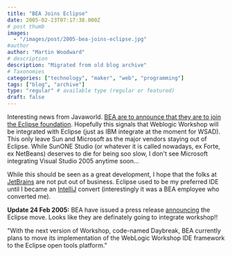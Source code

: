 ```yaml
---
title: "BEA Joins Eclipse"
date: 2005-02-23T07:17:38.000Z
# post thumb
images:
  - "/images/post/2005-bea-joins-eclipse.jpg"
#author
author: "Martin Woodward"
# description
description: "Migrated from old blog archive"
# Taxonomies
categories: ["technology", "maker", "web", "programming"]
tags: ["blog", "archive"]
type: "regular" # available type (regular or featured)
draft: false
---
```

Interesting news from Javaworld.  [BEA are to announce that they are to join the Eclipse foundation](http://www.javaworld.com/javaworld/jw-02-2005/jw-0221-iw-eclipse.html).  Hopefully this signals that Weblogic Workshop will be integrated with Eclipse (just as IBM integrate at the moment for WSAD).  This only leave Sun and Microsoft as the major vendors staying out of Eclipse.  While SunONE Studio (or whatever it is called nowadays, ex Forte, ex NetBeans) deserves to die for being soo slow, I don't see Microsoft integrating Visual Studio 2005 anytime soon...

While this should be seen as a great development, I hope that the folks at [JetBrains](http://www.jetbrains.com/) are not put out of business.  Eclipse used to be my preferred IDE until I became an [IntelliJ](http://www.jetbrains.com/idea) convert (interestingly it was a BEA employee who converted me). 

**Update 24 Feb 2005:**  BEA have issued a press release [announcing](http://www.bea.com/framework.jsp?CNT=pr01422.htm&FP=/content/news_events/press_releases/2005) the Eclipse move.  Looks like they are definately going to integrate workshop!!

"With the next version of Workshop, code-named Daybreak, BEA currently plans to move its implementation of the WebLogic Workshop IDE framework to the Eclipse open tools platform."
